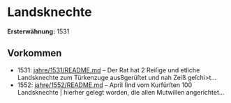 # Landsknechte

**Ersterwähnung:** 1531

## Vorkommen
- 1531: [jahre/1531/README.md](../jahre/1531/README.md) – Der Rat hat 2 Reiſige und etliche Landsknechte zum
Türkenzuge aus8gerüſtet und nah Zeiß geſchi>t...
- 1552: [jahre/1552/README.md](../jahre/1552/README.md) – April ſind vom Kurfürſten 100 Landsknechte |
hierher gelegt worden, die allen Mutwillen angerichtet...
